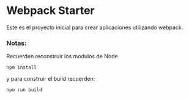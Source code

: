 # Webpack Starter

Este es el proyecto inicial para crear aplicaciones utilizando webpack.

### Notas:
Recuerden reconstruir los modulos de Node
```
npm install
```

y para construir el build recuerden:
```
npm run build
```
